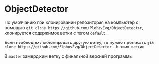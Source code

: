 # ObjectDetector

По умолчанию при клонировании репозитория на компьютер с помощью 
`git clone https://github.com/PlohovEvg/ObjectDetector`, клонируется содержимое ветки с тегом `default`.

Если необходимо склонировать другую ветку, то нужно прописать `git clone https://github.com/PlohovEvg/ObjectDetector -b <имя ветки>`

В `master` замерджим ветку с финальной версией программы
